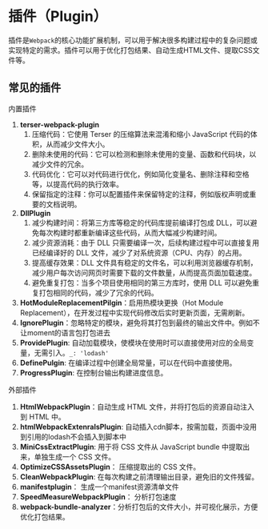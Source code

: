 # 插件（Plugin）
插件是`Webpack`的核心功能扩展机制，可以用于解决很多构建过程中的复杂问题或实现特定的需求。插件可以用于优化打包结果、自动生成HTML文件、提取CSS文件等。

## 常见的插件
内置插件
1. **terser-webpack-plugin**
   1. 压缩代码：它使用 Terser 的压缩算法来混淆和缩小 JavaScript 代码的体积，从而减少文件大小。
   2. 删除未使用的代码：它可以检测和删除未使用的变量、函数和代码块，以减少文件的冗余。
   3. 代码优化：它可以对代码进行优化，例如简化变量名、删除注释和空格等，以提高代码的执行效率。
   4. 保留指定的注释：你可以配置插件来保留特定的注释，例如版权声明或重要的文档说明。
2. **DllPlugin**
   1. 减少构建时间：将第三方库等稳定的代码库提前编译打包成 DLL，可以避免每次构建时都重新编译这些代码，从而大幅减少构建时间。
   2. 减少资源消耗：由于 DLL 只需要编译一次，后续构建过程中可以直接复用已经编译好的 DLL 文件，减少了对系统资源（CPU、内存）的占用。
   3. 提高缓存效果：DLL 文件具有稳定的文件名，可以利用浏览器缓存机制，减少用户每次访问网页时需要下载的文件数量，从而提高页面加载速度。
   4. 避免重复打包：当多个项目使用相同的第三方库时，使用 DLL 可以避免重复打包相同的代码，减少了冗余的代码。
3. **HotModuleReplacementPilgin**：启用热模块更换（Hot Module Replacement），在开发过程中实现代码修改后实时更新页面，无需刷新。
4. **IgnorePlugin**：忽略特定的模块，避免将其打包到最终的输出文件中。例如不让moment的语言包打包进去
5. **ProvidePlugin**: 自动加载模块，使模块在使用时可以直接使用对应的全局变量，无需引入。`_: 'lodash'`
6. **DefinePulgin**: 在编译过程中创建全局常量，可以在代码中直接使用。
7. **ProgressPlugin**: 在控制台输出构建进度信息。

外部插件
1. **HtmlWebpackPlugin**：自动生成 HTML 文件，并将打包后的资源自动注入到 HTML 中。
2. **htmlWebpackExtenralsPlugin**: 自动插入cdn脚本，按需加载，页面中没用到引用的lodash不会插入到脚本中
3. **MiniCssExtractPlugin**: 用于将 CSS 文件从 JavaScript bundle 中提取出来，单独生成一个 CSS 文件。
4. **OptimizeCSSAssetsPlugin**： 压缩提取出的 CSS 文件。
5. **CleanWebpackPlugin**: 在每次构建之前清理输出目录，避免旧的文件残留。
6. **manifestplugin**： 生成一个manifest资源清单文件
7. **SpeedMeasureWebpackPlugin**： 分析打包速度
8. **webpack-bundle-analyzer**：分析打包后的文件大小，并可视化展示，方便优化打包结果。
